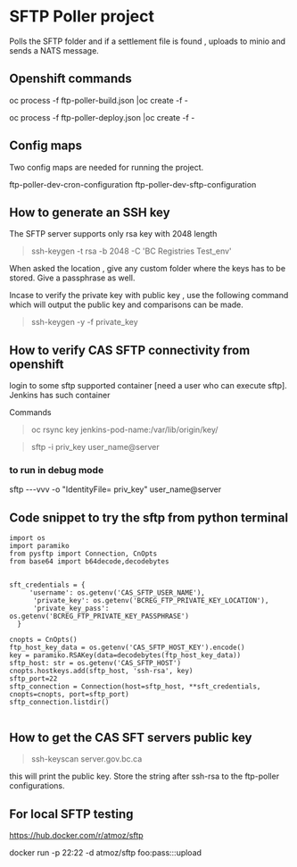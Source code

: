 
# SFTP Poller project

Polls the SFTP folder and if a settlement file is found , uploads to minio and sends a NATS message.

## Openshift commands


oc process -f ftp-poller-build.json |oc create -f -

oc process -f ftp-poller-deploy.json |oc create -f -

## Config maps 

Two config maps are needed for running the project.

ftp-poller-dev-cron-configuration
ftp-poller-dev-sftp-configuration



## How to generate an SSH key

The SFTP server supports only rsa key with 2048 length

> ssh-keygen -t rsa -b 2048 -C 'BC Registries Test_env'

When asked the location , give any custom folder where the keys has to be stored.
Give a passphrase as well.

Incase to verify the private key with public key ,  use the following command which will output the public key and comparisons can be made.

> ssh-keygen -y -f private_key

## How to verify CAS SFTP connectivity from openshift

login to some sftp supported container [need a user who can execute sftp]. Jenkins has such container

Commands

> oc rsync key jenkins-pod-name:/var/lib/origin/key/

> sftp -i priv_key user_name@server

### to run in debug mode

sftp ---vvv -o "IdentityFile= priv_key" user_name@server


## Code snippet to try the sftp from python terminal

```
import os 
import paramiko
from pysftp import Connection, CnOpts
from base64 import b64decode,decodebytes


sft_credentials = {
     'username': os.getenv('CAS_SFTP_USER_NAME'),
      'private_key': os.getenv('BCREG_FTP_PRIVATE_KEY_LOCATION'),
      'private_key_pass': os.getenv('BCREG_FTP_PRIVATE_KEY_PASSPHRASE')
  }

cnopts = CnOpts()
ftp_host_key_data = os.getenv('CAS_SFTP_HOST_KEY').encode()
key = paramiko.RSAKey(data=decodebytes(ftp_host_key_data))
sftp_host: str = os.getenv('CAS_SFTP_HOST')
cnopts.hostkeys.add(sftp_host, 'ssh-rsa', key)
sftp_port=22	
sftp_connection = Connection(host=sftp_host, **sft_credentials, cnopts=cnopts, port=sftp_port)
sftp_connection.listdir()


```

## How to get the CAS SFT servers public key

> ssh-keyscan server.gov.bc.ca

this will print the public key. Store the string after ssh-rsa to the ftp-poller configurations.

## For local SFTP testing 

https://hub.docker.com/r/atmoz/sftp

docker run -p 22:22 -d atmoz/sftp foo:pass:::upload